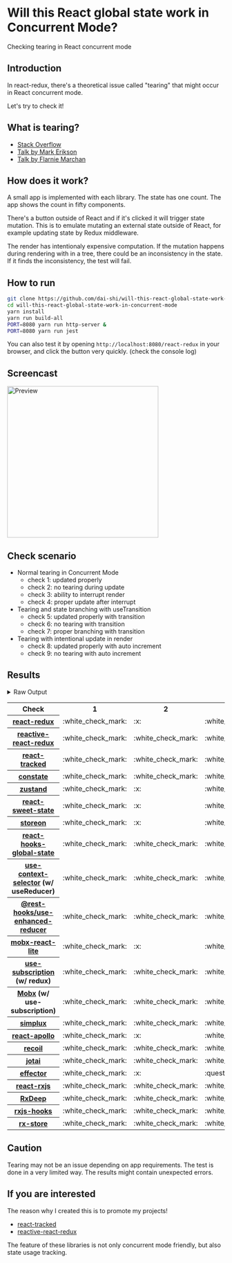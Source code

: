 # Will this React global state work in Concurrent Mode?

Checking tearing in React concurrent mode

## Introduction

In react-redux, there's a theoretical issue called "tearing"
that might occur in React concurrent mode.

Let's try to check it!

## What is tearing?

- [Stack Overflow](https://stackoverflow.com/questions/54891675/what-is-tearing-in-the-context-of-the-react-redux)
- [Talk by Mark Erikson](https://www.youtube.com/watch?v=yOZ4Ml9LlWE&t=933s)
- [Talk by Flarnie Marchan](https://www.youtube.com/watch?v=V1Ly-8Z1wQA&t=1079s)

## How does it work?

A small app is implemented with each library.
The state has one count.
The app shows the count in fifty components.

There's a button outside of React and
if it's clicked it will trigger state mutation.
This is to emulate mutating an external state outside of React,
for example updating state by Redux middleware.

The render has intentionaly expensive computation.
If the mutation happens during rendering with in a tree,
there could be an inconsistency in the state.
If it finds the inconsistency, the test will fail.

## How to run

```bash
git clone https://github.com/dai-shi/will-this-react-global-state-work-in-concurrent-mode.git
cd will-this-react-global-state-work-in-concurrent-mode
yarn install
yarn run build-all
PORT=8080 yarn run http-server &
PORT=8080 yarn run jest
```

You can also test it by opening `http://localhost:8080/react-redux`
in your browser, and click the button very quickly. (check the console log)

## Screencast

<img src="https://user-images.githubusercontent.com/490574/61502196-ce109200-aa0d-11e9-9efc-6203545d367c.gif" alt="Preview" width="350" />

## Check scenario

- Normal tearing in Concurrent Mode
  - check 1: updated properly
  - check 2: no tearing during update
  - check 3: ability to interrupt render
  - check 4: proper update after interrupt
- Tearing and state branching with useTransition
  - check 5: updated properly with transition
  - check 6: no tearing with transition
  - check 7: proper branching with transition
- Tearing with intentional update in render
  - check 8: updated properly with auto increment
  - check 9: no tearing with auto increment

## Results

<details>
<summary>Raw Output</summary>

```
  react-redux
    check with events from outside
      ✓ check 1: updated properly (3149 ms)
      ✕ check 2: no tearing during update (4 ms)
      ✓ check 3: ability to interrupt render
      ✓ check 4: proper update after interrupt (1178 ms)
    check with useTransition
      ✓ check 5: updated properly with transition (4245 ms)
      ✕ check 6: no tearing with transition (2 ms)
      ✕ check 7: proper branching with transition (6004 ms)
    check with intensive auto increment
      ✓ check 8: updated properly with auto increment (3115 ms)
      ✕ check 9: no tearing with auto increment (3 ms)
  redux-use-mutable-source
    check with events from outside
      ✓ check 1: updated properly (3176 ms)
      ✓ check 2: no tearing during update (1 ms)
      ✓ check 3: ability to interrupt render
      ✓ check 4: proper update after interrupt (1091 ms)
    check with useTransition
      ✓ check 5: updated properly with transition (5235 ms)
      ✓ check 6: no tearing with transition (1 ms)
      ✕ check 7: proper branching with transition (6092 ms)
    check with intensive auto increment
      ✓ check 8: updated properly with auto increment (3200 ms)
      ✕ check 9: no tearing with auto increment (1 ms)
  reactive-react-redux
    check with events from outside
      ✓ check 1: updated properly (3179 ms)
      ✓ check 2: no tearing during update (1 ms)
      ✓ check 3: ability to interrupt render
      ✓ check 4: proper update after interrupt (1173 ms)
    check with useTransition
      ✓ check 5: updated properly with transition (5236 ms)
      ✓ check 6: no tearing with transition (2 ms)
      ✕ check 7: proper branching with transition (5975 ms)
    check with intensive auto increment
      ✓ check 8: updated properly with auto increment (3220 ms)
      ✕ check 9: no tearing with auto increment
  react-tracked
    check with events from outside
      ✓ check 1: updated properly (3179 ms)
      ✓ check 2: no tearing during update (1 ms)
      ✓ check 3: ability to interrupt render
      ✓ check 4: proper update after interrupt (1169 ms)
    check with useTransition
      ✓ check 5: updated properly with transition (5364 ms)
      ✓ check 6: no tearing with transition (1 ms)
      ✓ check 7: proper branching with transition (4239 ms)
    check with intensive auto increment
      ✓ check 8: updated properly with auto increment (3200 ms)
      ✕ check 9: no tearing with auto increment (1 ms)
  constate
    check with events from outside
      ✓ check 1: updated properly (3174 ms)
      ✓ check 2: no tearing during update (1 ms)
      ✓ check 3: ability to interrupt render
      ✓ check 4: proper update after interrupt (1149 ms)
    check with useTransition
      ✓ check 5: updated properly with transition (5365 ms)
      ✓ check 6: no tearing with transition (2 ms)
      ✓ check 7: proper branching with transition (4233 ms)
    check with intensive auto increment
      ✓ check 8: updated properly with auto increment (3072 ms)
      ✓ check 9: no tearing with auto increment (1 ms)
  zustand
    check with events from outside
      ✓ check 1: updated properly (3138 ms)
      ✕ check 2: no tearing during update (1 ms)
      ✓ check 3: ability to interrupt render
      ✓ check 4: proper update after interrupt (1099 ms)
    check with useTransition
      ✓ check 5: updated properly with transition (4224 ms)
      ✕ check 6: no tearing with transition (2 ms)
      ✕ check 7: proper branching with transition (5956 ms)
    check with intensive auto increment
      ✓ check 8: updated properly with auto increment (3101 ms)
      ✕ check 9: no tearing with auto increment (1 ms)
  react-sweet-state
    check with events from outside
      ✓ check 1: updated properly (4141 ms)
      ✕ check 2: no tearing during update (1 ms)
      ✕ check 3: ability to interrupt render (1 ms)
      ✓ check 4: proper update after interrupt (1099 ms)
    check with useTransition
      ✓ check 5: updated properly with transition (5350 ms)
      ✓ check 6: no tearing with transition (2 ms)
      ✕ check 7: proper branching with transition (6111 ms)
    check with intensive auto increment
      ✓ check 8: updated properly with auto increment (2234 ms)
      ✕ check 9: no tearing with auto increment (21 ms)
  storeon
    check with events from outside
      ✓ check 1: updated properly (3137 ms)
      ✕ check 2: no tearing during update (1 ms)
      ✓ check 3: ability to interrupt render
      ✓ check 4: proper update after interrupt (1102 ms)
    check with useTransition
      ✓ check 5: updated properly with transition (4374 ms)
      ✓ check 6: no tearing with transition (2 ms)
      ✕ check 7: proper branching with transition (6113 ms)
    check with intensive auto increment
      ✓ check 8: updated properly with auto increment (3157 ms)
      ✕ check 9: no tearing with auto increment (1 ms)
  react-hooks-global-state
    check with events from outside
      ✓ check 1: updated properly (3174 ms)
      ✓ check 2: no tearing during update (1 ms)
      ✓ check 3: ability to interrupt render
      ✓ check 4: proper update after interrupt (1168 ms)
    check with useTransition
      ✓ check 5: updated properly with transition (5235 ms)
      ✓ check 6: no tearing with transition (2 ms)
      ✕ check 7: proper branching with transition (5977 ms)
    check with intensive auto increment
      ✓ check 8: updated properly with auto increment (3147 ms)
      ✕ check 9: no tearing with auto increment (1 ms)
  use-context-selector
    check with events from outside
      ✓ check 1: updated properly (3180 ms)
      ✓ check 2: no tearing during update
      ✓ check 3: ability to interrupt render
      ✓ check 4: proper update after interrupt (1170 ms)
    check with useTransition
      ✓ check 5: updated properly with transition (5346 ms)
      ✓ check 6: no tearing with transition (1 ms)
      ✓ check 7: proper branching with transition (4222 ms)
    check with intensive auto increment
      ✓ check 8: updated properly with auto increment (3205 ms)
      ✕ check 9: no tearing with auto increment (1 ms)
  use-enhanced-reducer
    check with events from outside
      ✓ check 1: updated properly (3171 ms)
      ✓ check 2: no tearing during update (1 ms)
      ✓ check 3: ability to interrupt render
      ✓ check 4: proper update after interrupt (1085 ms)
    check with useTransition
      ✓ check 5: updated properly with transition (5365 ms)
      ✓ check 6: no tearing with transition (2 ms)
      ✓ check 7: proper branching with transition (4229 ms)
    check with intensive auto increment
      ✓ check 8: updated properly with auto increment (3075 ms)
      ✓ check 9: no tearing with auto increment
  mobx-react-lite
    check with events from outside
      ✓ check 1: updated properly (2133 ms)
      ✕ check 2: no tearing during update (2 ms)
      ✓ check 3: ability to interrupt render
      ✓ check 4: proper update after interrupt (1091 ms)
    check with useTransition
      ✓ check 5: updated properly with transition (4378 ms)
      ✕ check 6: no tearing with transition (2 ms)
      ✕ check 7: proper branching with transition (6113 ms)
    check with intensive auto increment
      ✓ check 8: updated properly with auto increment (2021 ms)
      ✕ check 9: no tearing with auto increment (2 ms)
  use-subscription
    check with events from outside
      ✓ check 1: updated properly (3171 ms)
      ✓ check 2: no tearing during update
      ✓ check 3: ability to interrupt render
      ✓ check 4: proper update after interrupt (1167 ms)
    check with useTransition
      ✓ check 5: updated properly with transition (5228 ms)
      ✓ check 6: no tearing with transition (1 ms)
      ✕ check 7: proper branching with transition (6107 ms)
    check with intensive auto increment
      ✓ check 8: updated properly with auto increment (3203 ms)
      ✕ check 9: no tearing with auto increment (1 ms)
  mobx-use-sub
    check with events from outside
      ✓ check 1: updated properly (2135 ms)
      ✓ check 2: no tearing during update
      ✓ check 3: ability to interrupt render (1 ms)
      ✓ check 4: proper update after interrupt (1150 ms)
    check with useTransition
      ✓ check 5: updated properly with transition (5366 ms)
      ✓ check 6: no tearing with transition (2 ms)
      ✕ check 7: proper branching with transition (6117 ms)
    check with intensive auto increment
      ✓ check 8: updated properly with auto increment (2088 ms)
      ✕ check 9: no tearing with auto increment (2 ms)
  react-state
    check with events from outside
      ✓ check 1: updated properly (3172 ms)
      ✓ check 2: no tearing during update
      ✓ check 3: ability to interrupt render (1 ms)
      ✓ check 4: proper update after interrupt (1167 ms)
    check with useTransition
      ✓ check 5: updated properly with transition (5368 ms)
      ✓ check 6: no tearing with transition (2 ms)
      ✓ check 7: proper branching with transition (4229 ms)
    check with intensive auto increment
      ✓ check 8: updated properly with auto increment (3083 ms)
      ✓ check 9: no tearing with auto increment (1 ms)
  simplux
    check with events from outside
      ✓ check 1: updated properly (3180 ms)
      ✓ check 2: no tearing during update
      ✓ check 3: ability to interrupt render
      ✓ check 4: proper update after interrupt (1165 ms)
    check with useTransition
      ✓ check 5: updated properly with transition (5366 ms)
      ✓ check 6: no tearing with transition (1 ms)
      ✕ check 7: proper branching with transition (6112 ms)
    check with intensive auto increment
      ✓ check 8: updated properly with auto increment (2085 ms)
      ✓ check 9: no tearing with auto increment (1 ms)
  react-apollo
    check with events from outside
      ✓ check 1: updated properly (3128 ms)
      ✕ check 2: no tearing during update (1 ms)
      ✓ check 3: ability to interrupt render
      ✓ check 4: proper update after interrupt (1180 ms)
    check with useTransition
      ✓ check 5: updated properly with transition (5221 ms)
      ✕ check 6: no tearing with transition (2 ms)
      ✕ check 7: proper branching with transition (5994 ms)
    check with intensive auto increment
      ✓ check 8: updated properly with auto increment (2979 ms)
      ✕ check 9: no tearing with auto increment (1 ms)
  recoil
    check with events from outside
      ✓ check 1: updated properly (3177 ms)
      ✓ check 2: no tearing during update (1 ms)
      ✓ check 3: ability to interrupt render
      ✓ check 4: proper update after interrupt (2226 ms)
    check with useTransition
      ✓ check 5: updated properly with transition (5370 ms)
      ✓ check 6: no tearing with transition (1 ms)
      ✕ check 7: proper branching with transition (6115 ms)
    check with intensive auto increment
      ✓ check 8: updated properly with auto increment (3074 ms)
      ✓ check 9: no tearing with auto increment
  jotai
    check with events from outside
      ✓ check 1: updated properly (2266 ms)
      ✓ check 2: no tearing during update (21 ms)
      ✓ check 3: ability to interrupt render
      ✓ check 4: proper update after interrupt (1275 ms)
    check with useTransition
      ✓ check 5: updated properly with transition (4384 ms)
      ✓ check 6: no tearing with transition (1 ms)
      ✕ check 7: proper branching with transition (6120 ms)
    check with intensive auto increment
      ✓ check 8: updated properly with auto increment (2330 ms)
      ✓ check 9: no tearing with auto increment (21 ms)
  effector
    check with events from outside
      ✓ check 1: updated properly (4144 ms)
      ✕ check 2: no tearing during update (1 ms)
      ✕ check 3: ability to interrupt render
      ✓ check 4: proper update after interrupt (1102 ms)
    check with useTransition
      ✓ check 5: updated properly with transition (5235 ms)
      ✕ check 6: no tearing with transition (2 ms)
      ✕ check 7: proper branching with transition (5982 ms)
    check with intensive auto increment
      ✓ check 8: updated properly with auto increment (2247 ms)
      ✕ check 9: no tearing with auto increment (20 ms)
  react-rxjs
    check with events from outside
      ✓ check 1: updated properly (3168 ms)
      ✓ check 2: no tearing during update (1 ms)
      ✓ check 3: ability to interrupt render
      ✓ check 4: proper update after interrupt (1163 ms)
    check with useTransition
      ✓ check 5: updated properly with transition (5237 ms)
      ✓ check 6: no tearing with transition (1 ms)
      ✕ check 7: proper branching with transition (5980 ms)
    check with intensive auto increment
      ✓ check 8: updated properly with auto increment (3097 ms)
      ✓ check 9: no tearing with auto increment (1 ms)
  rxdeep
    check with events from outside
      ✓ check 1: updated properly (3131 ms)
      ✓ check 2: no tearing during update
      ✓ check 3: ability to interrupt render
      ✓ check 4: proper update after interrupt (1166 ms)
    check with useTransition
      ✓ check 5: updated properly with transition (5242 ms)
      ✓ check 6: no tearing with transition (2 ms)
      ✕ check 7: proper branching with transition (5963 ms)
    check with intensive auto increment
      ✓ check 8: updated properly with auto increment (3042 ms)
      ✕ check 9: no tearing with auto increment (1 ms)
  rxjs-hooks
    check with events from outside
      ✓ check 1: updated properly (3185 ms)
      ✓ check 2: no tearing during update (1 ms)
      ✓ check 3: ability to interrupt render
      ✓ check 4: proper update after interrupt (1175 ms)
    check with useTransition
      ✓ check 5: updated properly with transition (5366 ms)
      ✓ check 6: no tearing with transition (2 ms)
      ✕ check 7: proper branching with transition (6119 ms)
    check with intensive auto increment
      ✓ check 8: updated properly with auto increment (3088 ms)
      ✓ check 9: no tearing with auto increment (1 ms)
  rx-store
    check with events from outside
      ✓ check 1: updated properly (3132 ms)
      ✓ check 2: no tearing during update (1 ms)
      ✓ check 3: ability to interrupt render
      ✓ check 4: proper update after interrupt (1095 ms)
    check with useTransition
      ✓ check 5: updated properly with transition (5371 ms)
      ✓ check 6: no tearing with transition (2 ms)
      ✕ check 7: proper branching with transition (6096 ms)
    check with intensive auto increment
      ✓ check 8: updated properly with auto increment (3000 ms)
      ✓ check 9: no tearing with auto increment
```

</details>

<table>
  <tr>
    <th>Check</th>
    <th>1</th>
    <th>2</th>
    <th>3</th>
    <th>4</th>
    <th>5</th>
    <th>6</th>
    <th>7</th>
    <th>8</th>
    <th>9</th>
  </tr>

  <tr>
    <th><a href="https://react-redux.js.org">react-redux</a></th>
    <td>:white_check_mark:</td>
    <td>:x:</td>
    <td>:white_check_mark:</td>
    <td>:white_check_mark:</td>
    <td>:white_check_mark:</td>
    <td>:x:</td>
    <td>:x:</td>
    <td>:white_check_mark:</td>
    <td>:x:</td>
  </tr>

  <tr>
    <th><a href="https://github.com/dai-shi/reactive-react-redux">reactive-react-redux</a></th>
    <td>:white_check_mark:</td>
    <td>:white_check_mark:</td>
    <td>:white_check_mark:</td>
    <td>:white_check_mark:</td>
    <td>:white_check_mark:</td>
    <td>:white_check_mark:</td>
    <td>:x:</td>
    <td>:white_check_mark:</td>
    <td>:x:</td>
  </tr>

  </tr>
    <th><a href="https://react-tracked.js.org">react-tracked</a></th>
    <td>:white_check_mark:</td>
    <td>:white_check_mark:</td>
    <td>:white_check_mark:</td>
    <td>:white_check_mark:</td>
    <td>:white_check_mark:</td>
    <td>:white_check_mark:</td>
    <td>:white_check_mark:</td>
    <td>:white_check_mark:</td>
    <td>:x:</td>
  </tr>

  </tr>
    <th><a href="https://github.com/diegohaz/constate">constate</a></th>
    <td>:white_check_mark:</td>
    <td>:white_check_mark:</td>
    <td>:white_check_mark:</td>
    <td>:white_check_mark:</td>
    <td>:white_check_mark:</td>
    <td>:white_check_mark:</td>
    <td>:white_check_mark:</td>
    <td>:white_check_mark:</td>
    <td>:white_check_mark:</td>
  </tr>

  </tr>
    <th><a href="https://github.com/react-spring/zustand">zustand</a></th>
    <td>:white_check_mark:</td>
    <td>:x:</td>
    <td>:white_check_mark:</td>
    <td>:white_check_mark:</td>
    <td>:white_check_mark:</td>
    <td>:x:</td>
    <td>:x:</td>
    <td>:white_check_mark:</td>
    <td>:x:</td>
  </tr>

  </tr>
    <th><a href="https://github.com/atlassian/react-sweet-state">react-sweet-state</a></th>
    <td>:white_check_mark:</td>
    <td>:x:</td>
    <td>:white_check_mark:</td>
    <td>:white_check_mark:</td>
    <td>:white_check_mark:</td>
    <td>:white_check_mark:</td>
    <td>:x:</td>
    <td>:white_check_mark:</td>
    <td>:x:</td>
  </tr>

  </tr>
    <th><a href="https://github.com/storeon/storeon">storeon</a></th>
    <td>:white_check_mark:</td>
    <td>:x:</td>
    <td>:white_check_mark:</td>
    <td>:white_check_mark:</td>
    <td>:white_check_mark:</td>
    <td>:white_check_mark:</td>
    <td>:x:</td>
    <td>:white_check_mark:</td>
    <td>:x:</td>
  </tr>

  </tr>
    <th><a href="https://github.com/dai-shi/react-hooks-global-state">react-hooks-global-state</a></th>
    <td>:white_check_mark:</td>
    <td>:white_check_mark:</td>
    <td>:white_check_mark:</td>
    <td>:white_check_mark:</td>
    <td>:white_check_mark:</td>
    <td>:white_check_mark:</td>
    <td>:x:</td>
    <td>:white_check_mark:</td>
    <td>:x:</td>
  </tr>

  </tr>
    <th><a href="https://github.com/dai-shi/use-context-selector">use-context-selector</a> (w/ useReducer)</th>
    <td>:white_check_mark:</td>
    <td>:white_check_mark:</td>
    <td>:white_check_mark:</td>
    <td>:white_check_mark:</td>
    <td>:white_check_mark:</td>
    <td>:white_check_mark:</td>
    <td>:white_check_mark:</td>
    <td>:white_check_mark:</td>
    <td>:x:</td>
  </tr>

  <tr>
    <th><a href="https://github.com/coinbase/rest-hooks/tree/master/packages/use-enhanced-reducer">@rest-hooks/use-enhanced-reducer</a></th>
    <td>:white_check_mark:</td>
    <td>:white_check_mark:</td>
    <td>:white_check_mark:</td>
    <td>:white_check_mark:</td>
    <td>:white_check_mark:</td>
    <td>:white_check_mark:</td>
    <td>:white_check_mark:</td>
    <td>:white_check_mark:</td>
    <td>:white_check_mark:</td>
  </tr>

  </tr>
    <th><a href="https://github.com/mobxjs/mobx-react-lite">mobx-react-lite</a></th>
    <td>:white_check_mark:</td>
    <td>:x:</td>
    <td>:white_check_mark:</td>
    <td>:white_check_mark:</td>
    <td>:white_check_mark:</td>
    <td>:x:</td>
    <td>:x:</td>
    <td>:white_check_mark:</td>
    <td>:x:</td>
  </tr>

  </tr>
    <th><a href="https://github.com/facebook/react/tree/master/packages/use-subscription">use-subscription</a> (w/ redux)</th>
    <td>:white_check_mark:</td>
    <td>:white_check_mark:</td>
    <td>:white_check_mark:</td>
    <td>:white_check_mark:</td>
    <td>:white_check_mark:</td>
    <td>:white_check_mark:</td>
    <td>:x:</td>
    <td>:white_check_mark:</td>
    <td>:x:</td>
  </tr>

  <tr>
    <th><a href="https://mobx.js.org/">Mobx</a> (w/ use-subscription)</th>
    <td>:white_check_mark:</td>
    <td>:white_check_mark:</td>
    <td>:white_check_mark:</td>
    <td>:white_check_mark:</td>
    <td>:white_check_mark:</td>
    <td>:white_check_mark:</td>
    <td>:x:</td>
    <td>:white_check_mark:</td>
    <td>:x:</td>
  </tr>

  <tr>
    <th><a href="https://github.com/MrWolfZ/simplux">simplux</a></th>
    <td>:white_check_mark:</td>
    <td>:white_check_mark:</td>
    <td>:white_check_mark:</td>
    <td>:white_check_mark:</td>
    <td>:white_check_mark:</td>
    <td>:white_check_mark:</td>
    <td>:x:</td>
    <td>:white_check_mark:</td>
    <td>:white_check_mark:</td>
  </tr>

  <tr>
    <th><a href="https://github.com/apollographql/react-apollo">react-apollo</a></th>
    <td>:white_check_mark:</td>
    <td>:x:</td>
    <td>:white_check_mark:</td>
    <td>:white_check_mark:</td>
    <td>:white_check_mark:</td>
    <td>:x:</td>
    <td>:x:</td>
    <td>:white_check_mark:</td>
    <td>:x:</td>
  </tr>

  <tr>
    <th><a href="https://github.com/facebookexperimental/Recoil">recoil</a></th>
    <td>:white_check_mark:</td>
    <td>:white_check_mark:</td>
    <td>:white_check_mark:</td>
    <td>:white_check_mark:</td>
    <td>:white_check_mark:</td>
    <td>:white_check_mark:</td>
    <td>:x:</td>
    <td>:white_check_mark:</td>
    <td>:white_check_mark:</td>
  </tr>

  <tr>
    <th><a href="https://github.com/react-spring/jotai">jotai</a></th>
    <td>:white_check_mark:</td>
    <td>:white_check_mark:</td>
    <td>:white_check_mark:</td>
    <td>:white_check_mark:</td>
    <td>:white_check_mark:</td>
    <td>:white_check_mark:</td>
    <td>:x:</td>
    <td>:white_check_mark:</td>
    <td>:white_check_mark:</td>
  </tr>

  <tr>
    <th><a href="https://github.com/zerobias/effector">effector</a></th>
    <td>:white_check_mark:</td>
    <td>:x:</td>
    <td>:question:</td>
    <td>:white_check_mark:</td>
    <td>:white_check_mark:</td>
    <td>:x:</td>
    <td>:x:</td>
    <td>:white_check_mark:</td>
    <td>:x:</td>
  </tr>

  <tr>
    <th><a href="https://react-rxjs.org">react-rxjs</a></th>
    <td>:white_check_mark:</td>
    <td>:white_check_mark:</td>
    <td>:white_check_mark:</td>
    <td>:white_check_mark:</td>
    <td>:white_check_mark:</td>
    <td>:white_check_mark:</td>
    <td>:x:</td>
    <td>:white_check_mark:</td>
    <td>:white_check_mark:</td>
  </tr>

  <tr>
    <th><a href="https://loreanvictor.github.io/rxdeep">RxDeep</a></th>
    <td>:white_check_mark:</td>
    <td>:white_check_mark:</td>
    <td>:white_check_mark:</td>
    <td>:white_check_mark:</td>
    <td>:white_check_mark:</td>
    <td>:white_check_mark:</td>
    <td>:x:</td>
    <td>:white_check_mark:</td>
    <td>:x:</td>
  </tr>

  <tr>
    <th><a href="https://github.com/LeetCode-OpenSource/rxjs-hooks">rxjs-hooks</a></th>
    <td>:white_check_mark:</td>
    <td>:white_check_mark:</td>
    <td>:white_check_mark:</td>
    <td>:white_check_mark:</td>
    <td>:white_check_mark:</td>
    <td>:white_check_mark:</td>
    <td>:x:</td>
    <td>:white_check_mark:</td>
    <td>:white_check_mark:</td>
  </tr>

  <tr>
    <th><a href="https://github.com/rx-store/rx-store">rx-store</a></th>
    <td>:white_check_mark:</td>
    <td>:white_check_mark:</td>
    <td>:white_check_mark:</td>
    <td>:white_check_mark:</td>
    <td>:white_check_mark:</td>
    <td>:white_check_mark:</td>
    <td>:x:</td>
    <td>:white_check_mark:</td>
    <td>:white_check_mark:</td>
  </tr>
</table>

## Caution

Tearing may not be an issue depending on app requirements.
The test is done in a very limited way.
The results might contain unexpected errors.

## If you are interested

The reason why I created this is to promote my projects!

- [react-tracked](https://github.com/dai-shi/react-tracked)
- [reactive-react-redux](https://github.com/dai-shi/reactive-react-redux)

The feature of these libraries is not only concurrent mode friendly,
but also state usage tracking.
